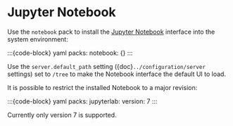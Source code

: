 # Jupyter Notebook

Use the `notebook` pack to install the [Jupyter Notebook](https://jupyter.org/) interface into the system environment:

:::{code-block} yaml
packs:
  notebook: {}
:::

Use the `server.default_path` setting ({doc}`../configuration/server` settings) set to `/tree` to make
the Notebook interface the default UI to load.

It is possible to restrict the installed Notebook to a major revision:

:::{code-block} yaml
packs:
  jupyterlab:
    version: 7
:::

Currently only version 7 is supported.
